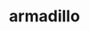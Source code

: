 ---
title: "armadillo"
layout: cache
categories: [package, develop-2025-03-16]
meta: {"compilers": ["gcc@=12.3.0"], "num_specs": 1, "num_specs_by_stack": {"root": 1, "tutorial": 1}, "oss": ["ubuntu22.04"], "platforms": ["linux"], "stacks": ["root", "tutorial"], "targets": ["x86_64_v3"], "versions": ["14.4.0"]}
spec_details: [{"compiler": "gcc@=12.3.0", "hash": "lra4tmbqwqlk5be2ck6uz2c2g2hzhcap", "os": "ubuntu22.04", "platform": "linux", "size": "-", "stacks": ["root", "tutorial"], "target": "x86_64_v3", "variants": ["build_system=cmake", "build_type=Release", "generator=make", "~ipo", "patches=59207b1"], "versions": ["14.4.0"]}]
---